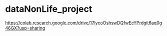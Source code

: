 # dataNonLife_project

https://colab.research.google.com/drive/17lycoOshswDQfwEcYPrdgit6aq0g46GX?usp=sharing
